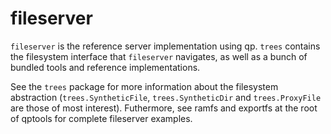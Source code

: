 # fileserver

`fileserver` is the reference server implementation using qp. `trees` contains the filesystem interface that `fileserver` navigates, as well as a bunch of bundled tools and reference implementations.

See the `trees` package for more information about the filesystem abstraction (`trees.SyntheticFile`, `trees.SyntheticDir` and `trees.ProxyFile` are those of most interest). Futhermore, see ramfs and exportfs at the root of qptools for complete fileserver examples.
